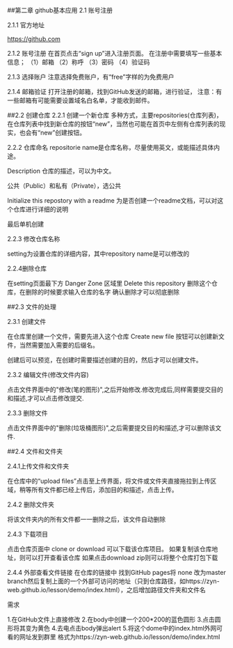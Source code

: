 ##第二章 github基本应用
2.1 账号注册

2.1.1 官方地址

https://github.com

2.1.2 账号注册
在首页点击“sign up”进入注册页面。
在注册中需要填写一些基本信息；
（1）邮箱
（2）称呼
（3）密码
（4）验证码

2.1.3 选择账户
注意选择免费账户，有“free”字样的为免费用户

2.1.4 邮箱验证
打开注册的邮箱，找到GitHub发送的邮箱，进行验证，
注意：有一些邮箱有可能需要设置域名白名单，才能收到邮件。 

##2.2 创建仓库
2.2.1 创建一个新仓库
多种方式，主要repositories(仓库列表)，在仓库列表中找到新仓库的按钮“new”，当然也可能在首页中左侧有仓库列表的现实，也会有“new”创建按钮。

2.2.2 仓库命名
repositorie name是仓库名称，尽量使用英文，或能描述具体内途。

Description 仓库的描述，可以为中文。

公共（Public）和私有（Private），选公共

Initialize this repostory with a readme 为是否创建一个readme文档，可以对这个仓库进行详细的说明

最后单机创建

2.2.3 修改仓库名称

setting为设置仓库的详细内容，其中repository name是可以修改的

2.2.4删除仓库

在setting页面最下方 Danger Zone 区域里
Delete this repository 删除这个仓库，在删除的时候要求输入仓库的名字 确认删除才可以彻底删除

##2.3 文件的处理

2.3.1 创建文件

在仓库里创建一个文件，需要先进入这个仓库 Create new file 按钮可以创建新文件，当然需要加入需要的后缀名。

创建后可以预览，在创建时需要描述创建的目的，然后才可以创建文件。

2.3.2 编辑文件(修改文件内容)

点击文件界面中的"修改(笔的图形)",之后开始修改.修改完成后,同样需要提交目的和描述,才可以点击修改提交.

2.3.3 删除文件

点击文件界面中的"删除(垃圾桶图形)",之后需要提交目的和描述,才可以删除该文件.

##2.4 文件和文件夹

2.4.1上传文件和文件夹

在仓库中的“upload files”点击至上传界面，将文件或文件夹直接拖拉到上传区域，稍等所有文件都已经上传后，添加目的和描述，点击上传。

2.4.2 删除文件夹

将该文件夹内的所有文件都一一删除之后，该文件自动删除

2.4.3 下载项目

点击仓库页面中 clone or download 可以下载该仓库项目。
如果复制该仓库地址，则可以打开查看该仓库
如果点击download zip则可以将整个仓库打包下载

2.4.4 外部查看文件链接
在仓库的链接中 找到GitHub pages将 none 改为master branch然后复制上面的一个外部可访问的地址（只到仓库路径，如https://zyn-web.github.io/lesson/demo/index.html），之后增加路径文件夹和文件名

需求 

1.在GitHub文件上直接修改
2.在body中创建一个200*200的蓝色圆形
3.点击圆形将其变为黄色
4.去电点击body弹出alert
5.将这个dome中的index.html外网可看的网址发到群里
格式为https://zyn-web.github.io/lesson/demo/index.html
